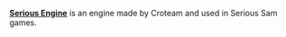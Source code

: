[**Serious Engine**](http://www.croteam.com/technology/) is an engine made by Croteam and used in Serious Sam games.